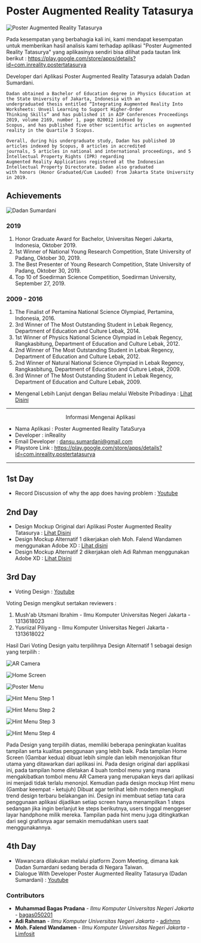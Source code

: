 # Poster Augmented Reality Tatasurya #

![Poster Augmented Reality Tatasurya](https://github.com/bagas050201/Assignment-Interaksi-Manusia-dan-Komputer-113/blob/hw2/Task%201%20Report/Poster%20Augmented%20Reality%20Tatatsurya.PNG)

Pada kesempatan yang berbahagia kali ini, kami mendapat kesempatan untuk memberikan hasil analisis kami terhadap aplikasi "Poster Augmented Reality Tatasurya" yang aplikasinya sendiri bisa dilihat pada tautan link berikut : https://play.google.com/store/apps/details?id=com.inreality.postertatasurya

Developer dari Aplikasi Poster Augmented Reality Tatasurya adalah Dadan Sumardani.

    Dadan obtained a Bachelor of Education degree in Physics Education at the State University of Jakarta, Indonesia with an 
    undergraduated thesis entitled “Integrating Augmented Reality Into Worksheets: Unveil Learning to Support Higher-Order 
    Thinking Skills” and has published it in AIP Conferences Proceedings 2019, volume 2169, number 1, page 020012 indexed by 
    Scopus, and has published five other scientific articles on augmented reality in the Quartile 3 Scopus.

    Overall, during his undergraduate study, Dadan has published 10 articles indexed by Scopus, 8 articles in accredited 
    journals, 5 articles in national and international proceedings, and 5 Intellectual Property Rights (IPR) regarding 
    Augmented Reality Applications registered at the Indonesian Intellectual Property Directorate. Dadan also graduated 
    with honors (Honor Graduated/Cum Lauded) from Jakarta State University in 2019.

## Achievements ##
![Dadan Sumardani](https://dadansumardani.files.wordpress.com/2020/05/20190424_123400-e1589148164299.jpg?w=1024)

### 2019 ###
1. Honor Graduate Award for Bachelor, Universitas Negeri Jakarta, Indonesia, Oktober 2019.
2. 1st Winner of National Young Research Competition, State University of Padang, Oktober 30, 2019.
3. The Best Presenter of Young Research Competition, State University of Padang, Oktober 30, 2019.
4. Top 10 of Soedirman Science Competition, Soedirman University, September 27, 2019.

### 2009 - 2016 ###
1. The Finalist of Pertamina National Science Olympiad, Pertamina, Indonesia, 2016.
2. 3rd Winner of The Most Outstanding Student in Lebak Regency, Department of Education and Culture Lebak, 2014.
3. 1st Winner of Physics National Science Olympiad in Lebak Regency, Rangkasbitung, Department of Education and Culture Lebak, 2012.
4. 2nd Winner of The Most Outstanding Student in Lebak Regency, Department of Education and Culture Lebak, 2012.
5. 2nd Winner of Natural National Science Olympiad in Lebak Regency, Rangkasbitung, Department of Education and Culture Lebak, 2009.
6. 3rd Winner of The Most Outstanding Student in Lebak Regency, Department of Education and Culture Lebak, 2009.

* Mengenal Lebih Lanjut dengan Beliau melalui Website Pribadinya : [Lihat Disini](https://dadansumardani.wordpress.com/tentang/)
- - - -
<p align="center">
  Informasi Mengenai Aplikasi
  <br>
</p>

* Nama Aplikasi    : Poster Augmented Reality TataSurya
* Developer        : inReality
* Email Developer  : dansu.sumardani@gmail.com
* Playstore Link   : https://play.google.com/store/apps/details?id=com.inreality.postertatasurya

- - - - 

## 1st Day ##
* Record Discussion of why the app does having problem : [Youtube](https://youtu.be/Btrkvpm9Pmw)

## 2nd Day ##
* Design Mockup Original dari Aplikasi Poster Augmented Reality Tatasurya : [Lihat Disini](https://github.com/bagas050201/Assignment-Interaksi-Manusia-dan-Komputer-113/tree/hw2/Task%202%20Report/Poster%20Augmented%20Reality%20Tatasurya%20Mockup)
* Design Mockup Alternatif 1 dikerjakan oleh Moh. Falend Wandamen menggunakan Adobe XD : [Lihat disini](https://github.com/bagas050201/Assignment-Interaksi-Manusia-dan-Komputer-113/tree/hw2/Task%202%20Report/Moh.%20Falend%20-%20Design%20Mockup%20Alternatif%201)
* Design Mockup Alternatif 2 dikerjakan oleh Adi Rahman menggunakan Adobe XD : [Lihat Disini](https://github.com/bagas050201/Assignment-Interaksi-Manusia-dan-Komputer-113/tree/hw2/Task%202%20Report/Adi%20Rahman%20-%20Design%20Mockup%20Alternatif%202)

## 3rd Day ##
*  Voting Design : [Youtube](https://www.youtube.com/watch?v=adti0fo-Sp0)

Voting Design mengikut sertakan reviewers :
1. Mush'ab Utsmani Ibrahim - Ilmu Komputer Universitas Negeri Jakarta - 1313618023
2. Yusriizal Piliyang - Ilmu Komputer Universitas Negeri Jakarta - 1313618022

Hasil Dari Voting Design yaitu terpilihnya Design Alternatif 1 sebagai design yang terpilih :

![AR Camera](https://github.com/bagas050201/Assignment-Interaksi-Manusia-dan-Komputer-113/blob/hw2/Task%202%20Report/Moh.%20Falend%20-%20Design%20Mockup%20Alternatif%201/ar%20camera%20design%201.jpg)

![Home Screen](https://github.com/bagas050201/Assignment-Interaksi-Manusia-dan-Komputer-113/blob/hw2/Task%202%20Report/Moh.%20Falend%20-%20Design%20Mockup%20Alternatif%201/home%201.jpg)

![Poster Menu](https://github.com/bagas050201/Assignment-Interaksi-Manusia-dan-Komputer-113/blob/hw2/Task%202%20Report/Moh.%20Falend%20-%20Design%20Mockup%20Alternatif%201/poster%201.jpg)

![Hint Menu Step 1](https://github.com/bagas050201/Assignment-Interaksi-Manusia-dan-Komputer-113/blob/hw2/Task%202%20Report/Moh.%20Falend%20-%20Design%20Mockup%20Alternatif%201/first%20hint.jpg)

![Hint Menu Step 2](https://github.com/bagas050201/Assignment-Interaksi-Manusia-dan-Komputer-113/blob/hw2/Task%202%20Report/Moh.%20Falend%20-%20Design%20Mockup%20Alternatif%201/second%20hint.jpg)

![Hint Menu Step 3](https://github.com/bagas050201/Assignment-Interaksi-Manusia-dan-Komputer-113/blob/hw2/Task%202%20Report/Moh.%20Falend%20-%20Design%20Mockup%20Alternatif%201/third%20hint.jpg)

![Hint Menu Step 4](https://github.com/bagas050201/Assignment-Interaksi-Manusia-dan-Komputer-113/blob/hw2/Task%202%20Report/Moh.%20Falend%20-%20Design%20Mockup%20Alternatif%201/fourth%20hint.jpg)

Pada Design yang terpilih diatas, memiliki beberapa peningkatan kualitas tampilan serta kualitas penggunaan yang lebih baik. Pada tampilan Home Screen (Gambar kedua) dibuat lebih simple dan lebih menonjolkan fitur utama yang ditawarkan dari aplikasi ini. Pada design original dari applikasi ini, pada tampilan home diletakan 4 buah tombol menu yang mana mengakibatkan tombol menu AR Camera yang merupakan keys dari aplikasi ini menjadi tidak terlalu menonjol. Kemudian pada design mockup Hint menu (Gambar keempat - ketujuh) Dibuat agar terlihat lebih modern mengikuti trend design terbaru belakangan ini. Design ini membuat setiap tata cara penggunaan aplikasi dijadikan setiap screen hanya menampilkan 1 steps sedangan jika ingin berlanjut ke steps berikutnya, users tinggal menggeser layar handphone milik mereka. Tampilan pada hint menu juga ditingkatkan dari segi grafisnya agar semakin memudahkan users saat menggunakannya. 

## 4th Day ##
* Wawancara dilakukan melalui platform Zoom Meeting, dimana kak Dadan Sumardani sedang berada di Negara Taiwan.
* Dialogue With Developer Poster Augmented Reality Tatasurya (Dadan Sumardani) : [Youtube](https://www.youtube.com/watch?v=IXT3Zyh7mJg)
### Contributors ###

* **Muhammad Bagas Pradana** - *Ilmu Komputer Universitas Negeri Jakarta* - [bagas050201](https://github.com/bagas050201)
* **Adi Rahman** - *Ilmu Komputer Universitas Negeri Jakarta* - [adirhmn](https://github.com/adirhmn)
* **Moh. Falend Wandamen** - *Ilmu Komputer Universitas Negeri Jakarta* - [Limfosit](https://github.com/Limfosit)
